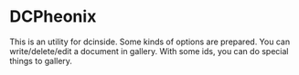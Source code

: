 # DCPheonix
This is an utility for dcinside. Some kinds of options are prepared. You can write/delete/edit a document in gallery. With some ids, you can do special things to gallery.
